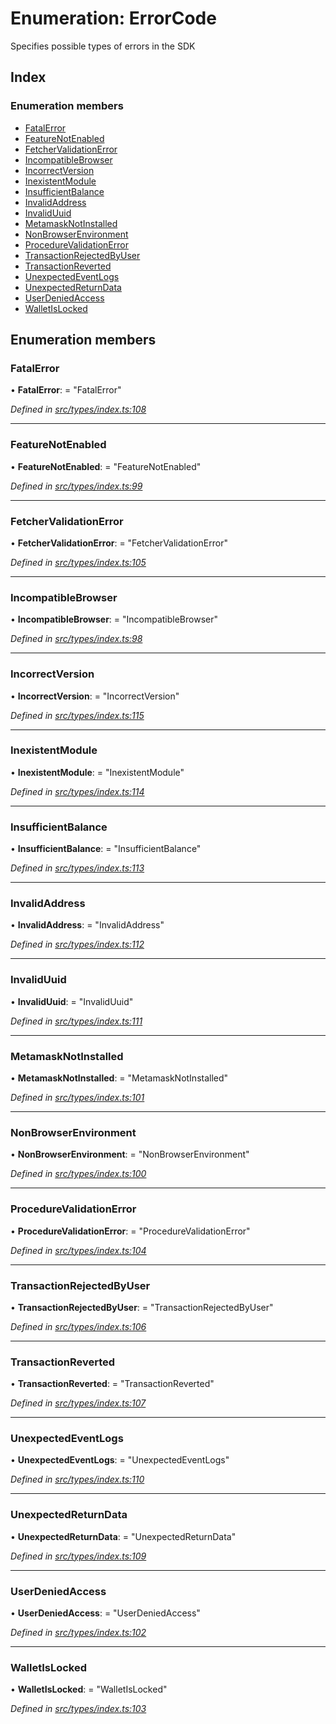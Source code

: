 # Enumeration: ErrorCode

Specifies possible types of errors in the SDK

## Index

### Enumeration members

* [FatalError](_types_index_.errorcode.md#fatalerror)
* [FeatureNotEnabled](_types_index_.errorcode.md#featurenotenabled)
* [FetcherValidationError](_types_index_.errorcode.md#fetchervalidationerror)
* [IncompatibleBrowser](_types_index_.errorcode.md#incompatiblebrowser)
* [IncorrectVersion](_types_index_.errorcode.md#incorrectversion)
* [InexistentModule](_types_index_.errorcode.md#inexistentmodule)
* [InsufficientBalance](_types_index_.errorcode.md#insufficientbalance)
* [InvalidAddress](_types_index_.errorcode.md#invalidaddress)
* [InvalidUuid](_types_index_.errorcode.md#invaliduuid)
* [MetamaskNotInstalled](_types_index_.errorcode.md#metamasknotinstalled)
* [NonBrowserEnvironment](_types_index_.errorcode.md#nonbrowserenvironment)
* [ProcedureValidationError](_types_index_.errorcode.md#procedurevalidationerror)
* [TransactionRejectedByUser](_types_index_.errorcode.md#transactionrejectedbyuser)
* [TransactionReverted](_types_index_.errorcode.md#transactionreverted)
* [UnexpectedEventLogs](_types_index_.errorcode.md#unexpectedeventlogs)
* [UnexpectedReturnData](_types_index_.errorcode.md#unexpectedreturndata)
* [UserDeniedAccess](_types_index_.errorcode.md#userdeniedaccess)
* [WalletIsLocked](_types_index_.errorcode.md#walletislocked)

## Enumeration members

###  FatalError

• **FatalError**: = "FatalError"

*Defined in [src/types/index.ts:108](https://github.com/PolymathNetwork/polymath-sdk/blob/550676f/src/types/index.ts#L108)*

___

###  FeatureNotEnabled

• **FeatureNotEnabled**: = "FeatureNotEnabled"

*Defined in [src/types/index.ts:99](https://github.com/PolymathNetwork/polymath-sdk/blob/550676f/src/types/index.ts#L99)*

___

###  FetcherValidationError

• **FetcherValidationError**: = "FetcherValidationError"

*Defined in [src/types/index.ts:105](https://github.com/PolymathNetwork/polymath-sdk/blob/550676f/src/types/index.ts#L105)*

___

###  IncompatibleBrowser

• **IncompatibleBrowser**: = "IncompatibleBrowser"

*Defined in [src/types/index.ts:98](https://github.com/PolymathNetwork/polymath-sdk/blob/550676f/src/types/index.ts#L98)*

___

###  IncorrectVersion

• **IncorrectVersion**: = "IncorrectVersion"

*Defined in [src/types/index.ts:115](https://github.com/PolymathNetwork/polymath-sdk/blob/550676f/src/types/index.ts#L115)*

___

###  InexistentModule

• **InexistentModule**: = "InexistentModule"

*Defined in [src/types/index.ts:114](https://github.com/PolymathNetwork/polymath-sdk/blob/550676f/src/types/index.ts#L114)*

___

###  InsufficientBalance

• **InsufficientBalance**: = "InsufficientBalance"

*Defined in [src/types/index.ts:113](https://github.com/PolymathNetwork/polymath-sdk/blob/550676f/src/types/index.ts#L113)*

___

###  InvalidAddress

• **InvalidAddress**: = "InvalidAddress"

*Defined in [src/types/index.ts:112](https://github.com/PolymathNetwork/polymath-sdk/blob/550676f/src/types/index.ts#L112)*

___

###  InvalidUuid

• **InvalidUuid**: = "InvalidUuid"

*Defined in [src/types/index.ts:111](https://github.com/PolymathNetwork/polymath-sdk/blob/550676f/src/types/index.ts#L111)*

___

###  MetamaskNotInstalled

• **MetamaskNotInstalled**: = "MetamaskNotInstalled"

*Defined in [src/types/index.ts:101](https://github.com/PolymathNetwork/polymath-sdk/blob/550676f/src/types/index.ts#L101)*

___

###  NonBrowserEnvironment

• **NonBrowserEnvironment**: = "NonBrowserEnvironment"

*Defined in [src/types/index.ts:100](https://github.com/PolymathNetwork/polymath-sdk/blob/550676f/src/types/index.ts#L100)*

___

###  ProcedureValidationError

• **ProcedureValidationError**: = "ProcedureValidationError"

*Defined in [src/types/index.ts:104](https://github.com/PolymathNetwork/polymath-sdk/blob/550676f/src/types/index.ts#L104)*

___

###  TransactionRejectedByUser

• **TransactionRejectedByUser**: = "TransactionRejectedByUser"

*Defined in [src/types/index.ts:106](https://github.com/PolymathNetwork/polymath-sdk/blob/550676f/src/types/index.ts#L106)*

___

###  TransactionReverted

• **TransactionReverted**: = "TransactionReverted"

*Defined in [src/types/index.ts:107](https://github.com/PolymathNetwork/polymath-sdk/blob/550676f/src/types/index.ts#L107)*

___

###  UnexpectedEventLogs

• **UnexpectedEventLogs**: = "UnexpectedEventLogs"

*Defined in [src/types/index.ts:110](https://github.com/PolymathNetwork/polymath-sdk/blob/550676f/src/types/index.ts#L110)*

___

###  UnexpectedReturnData

• **UnexpectedReturnData**: = "UnexpectedReturnData"

*Defined in [src/types/index.ts:109](https://github.com/PolymathNetwork/polymath-sdk/blob/550676f/src/types/index.ts#L109)*

___

###  UserDeniedAccess

• **UserDeniedAccess**: = "UserDeniedAccess"

*Defined in [src/types/index.ts:102](https://github.com/PolymathNetwork/polymath-sdk/blob/550676f/src/types/index.ts#L102)*

___

###  WalletIsLocked

• **WalletIsLocked**: = "WalletIsLocked"

*Defined in [src/types/index.ts:103](https://github.com/PolymathNetwork/polymath-sdk/blob/550676f/src/types/index.ts#L103)*
